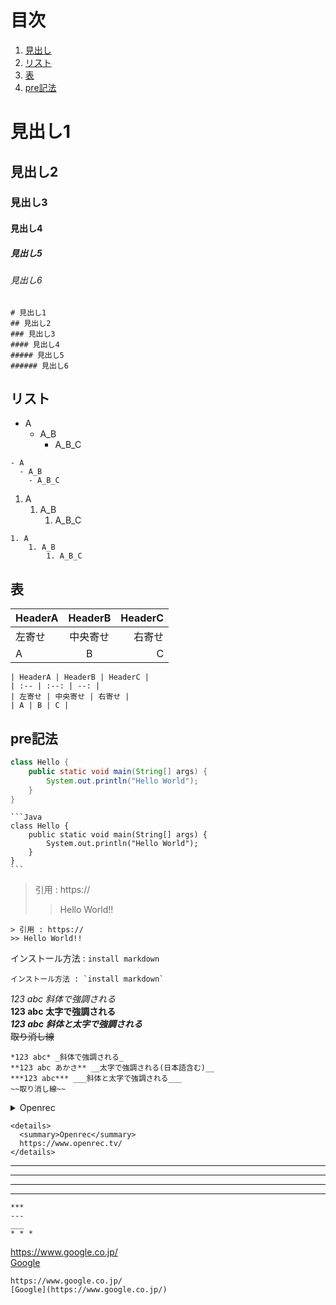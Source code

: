 # 目次
1. [見出し](#見出し1)
2. [リスト](#リスト)
3. [表](#表)
4. [pre記法](#pre記法)

# 見出し1
## 見出し2
### 見出し3
#### 見出し4
##### 見出し5
###### 見出し6

```
# 見出し1
## 見出し2
### 見出し3
#### 見出し4
##### 見出し5
###### 見出し6
```
 
## リスト
- A
  - A_B
    - A_B_C

```
- A
  - A_B
    - A_B_C
```

1. A
    1. A_B
        1. A_B_C

```
1. A
    1. A_B
        1. A_B_C
```

## 表
| HeaderA | HeaderB | HeaderC |
| :-- | :--: | --: |
| 左寄せ | 中央寄せ | 右寄せ |
| A | B | C |

```
| HeaderA | HeaderB | HeaderC |
| :-- | :--: | --: |
| 左寄せ | 中央寄せ | 右寄せ |
| A | B | C |
```

## pre記法
```Java
class Hello {
    public static void main(String[] args) {
        System.out.println("Hello World");        
    }
}
```

~~~
```Java
class Hello {
    public static void main(String[] args) {
        System.out.println("Hello World");        
    }
}
```
~~~

> 引用 : https://
>> Hello World!!

```
> 引用 : https://
>> Hello World!!
```

インストール方法 : `install markdown`

```
インストール方法 : `install markdown`
```

*123 abc* _斜体で強調される_  
**123 abc** __太字で強調される__  
***123 abc*** ___斜体と太字で強調される___  
~~取り消し線~~  

```
*123 abc* _斜体で強調される_  
**123 abc あかさ** __太字で強調される(日本語含む)__  
***123 abc*** ___斜体と太字で強調される___  
~~取り消し線~~  
```

<details>
  <summary>Openrec</summary>
  https://www.openrec.tv/
</details>

```
<details>
  <summary>Openrec</summary>
  https://www.openrec.tv/
</details>
```

***
---
___
* * *

```
*** 
---
___ 
* * *
```

https://www.google.co.jp/  
[Google](https://www.google.co.jp/)  

```
https://www.google.co.jp/  
[Google](https://www.google.co.jp/)  
```



